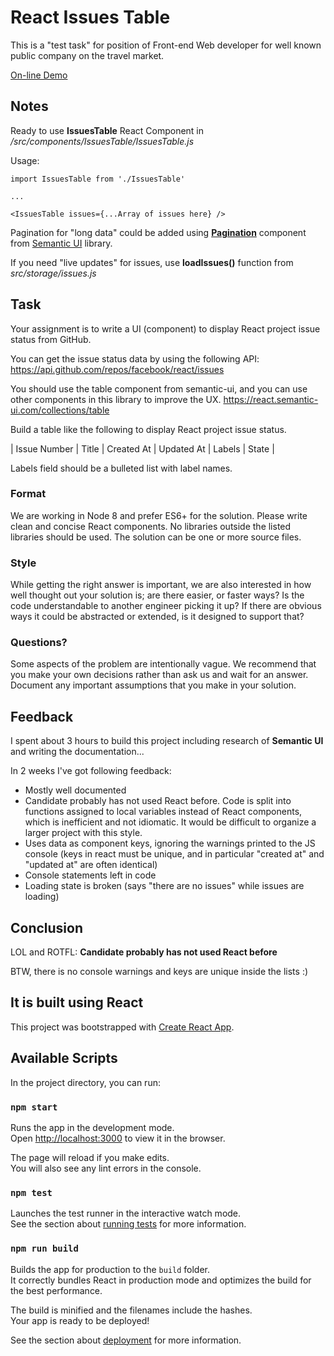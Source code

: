 
# React Issues Table

This is a "test task" for position of Front-end Web developer for well known public company on the travel market.

[On-line Demo](https://karpolan.com/demos/react-issues-table/)

## Notes

Ready to use **IssuesTable** React Component in */src/components/IssuesTable/IssuesTable.js*

Usage:
``` 
import IssuesTable from './IssuesTable' 

...

<IssuesTable issues={...Array of issues here} />
```

Pagination for "long data" could be added using **[Pagination](https://react.semantic-ui.com/addons/pagination/)** component from [Semantic UI](https://react.semantic-ui.com/) library.

If you need "live updates" for issues, use **loadIssues()** function from *src/storage/issues.js*
 
## Task

Your assignment is to write a UI (component) to display React project issue status from GitHub.

You can get the issue status data by using the following API: https://api.github.com/repos/facebook/react/issues

You should use the table component from semantic-ui, and you can use other components in this library to improve the UX.
https://react.semantic-ui.com/collections/table

Build a table like the following to display React project issue status.

| Issue Number | Title | Created At | Updated At | Labels | State |
					
Labels field should be a bulleted list with label names.

### Format

We are working in Node 8 and prefer ES6+ for the solution. Please write clean and concise React components.  No libraries outside the listed libraries should be used. The solution can be one or more source files.

### Style

While getting the right answer is important, we are also interested in how well thought out your solution is; are there easier, or faster ways? Is the code understandable to another engineer picking it up? If there are obvious ways it could be abstracted or extended, is it designed to support that? 


### Questions?

Some aspects of the problem are intentionally vague. We recommend that you make your own decisions rather than ask us and wait for an answer. Document any important assumptions that you make in your solution.

## Feedback

I spent about 3 hours to build this project including research of **Semantic UI** and writing the documentation...

In 2 weeks I've got following feedback:

- Mostly well documented 
- Candidate probably has not used React before. Code is split into functions assigned to local variables instead of React components, which is inefficient and not idiomatic. It would be difficult to organize a larger project with this style. 
- Uses data as component keys, ignoring the warnings printed to the JS console (keys in react must be unique, and in particular "created at" and "updated at" are often identical) 
- Console statements left in code 
- Loading state is broken (says "there are no issues" while issues are loading)  

## Conclusion

LOL and ROTFL: **Candidate probably has not used React before**

BTW, there is no console warnings and keys are unique inside the lists :)



## It is built using React

This project was bootstrapped with [Create React App](https://github.com/facebook/create-react-app).

## Available Scripts

In the project directory, you can run:

### `npm start`

Runs the app in the development mode.<br>
Open [http://localhost:3000](http://localhost:3000) to view it in the browser.

The page will reload if you make edits.<br>
You will also see any lint errors in the console.

### `npm test`

Launches the test runner in the interactive watch mode.<br>
See the section about [running tests](https://facebook.github.io/create-react-app/docs/running-tests) for more information.

### `npm run build`

Builds the app for production to the `build` folder.<br>
It correctly bundles React in production mode and optimizes the build for the best performance.

The build is minified and the filenames include the hashes.<br>
Your app is ready to be deployed!

See the section about [deployment](https://facebook.github.io/create-react-app/docs/deployment) for more information.
